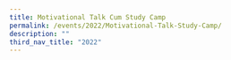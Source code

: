 ```yaml
---
title: Motivational Talk Cum Study Camp
permalink: /events/2022/Motivational-Talk-Study-Camp/
description: ""
third_nav_title: "2022"
---
```

